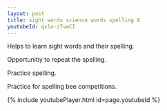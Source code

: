 ```yaml
---
layout: post
title: sight words science words spelling 8
youtubeId: qxlo-zTvwCI
---
```

 
 
Helps to learn sight words and their spelling.

Opportunitiy to repeat the spelling. 

Practice spelling. 
 
Practice for spelling bee competitions. 
 
{% include youtubePlayer.html id=page.youtubeId %}
 
 
